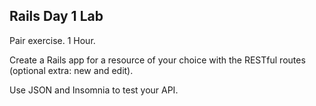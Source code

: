 ## Rails Day 1 Lab

Pair exercise. 1 Hour.

Create a Rails app for a resource of your choice with the RESTful routes (optional extra: new and edit).

Use JSON and Insomnia to test your API.
